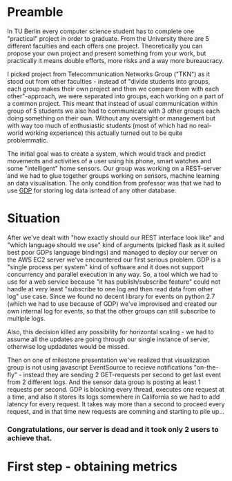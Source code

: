 # Preamble

In TU Berlin every computer science student has to complete one "practical" project in order to graduate. From the University there are 5 different faculties and each
offers one project. Theoretically you can propose your own project and present something from your work, but practically it means double efforts, more risks and a way 
more bureaucracy.

I picked project from Telecommunication Networks Group ("TKN") as it stood out from other faculties - instead of "divide students into groups, each group makes their 
own project and then we compare them with each other"-approach, we were separated into groups, each working on a part of a common project. This meant that instead of 
usual communication within group of 5 students we also had to communicate with 3 other groups each doing something on their own. Without any oversight or management 
but with way too much of enthusiastic students (most of which had no real-world working experience) this actually turned out to be quite problemmatic. 

The initial goal was to create a system, which would track and predict movements and activities of a user using his phone, smart watches and some "intelligent" home 
sensors. Our group was working on a REST-server and we had to glue together groups working on sensors, machine learning an data visualisation. The only condition from 
professor was that we had to use [GDP](https://gdp.cs.berkeley.edu/redmine/) for storing log data isntead of any other database.

# Situation

After we've dealt with "how exactly should our REST interface look like" and "which language should we use" kind of arguments (picked flask as it suited best poor GDPs 
language bindings) and managed to deploy our server on the AWS EC2 server we've encountered our first serious problem. GDP is a "single process per system" kind of
software and it does not support concurrency and parallel execution in any way. So, a tool which we had to use for a web service because "it has publish/subscribe 
feature" could not handle at very least "subscribe to one log and then read data from other log" use case. Since we found no decent library for events on python 2.7 
(which we had to use because of GDP) we've improvised and created our own internal log for events, so that the other groups can still subscribe to multiple logs. 

Also, this decision killed any possibility for horizontal scaling - we had to assume all the updates are going through our single instance of server, otherwise log 
updadates would be missed. 

Then on one of milestone presentation we've realized that visualization group is not using javascript EventSource to recieve notifications "on-the-fly" - instead 
they are sending 2 GET-requests per second to get last event from 2 different logs. And the sensor data group is posting at least 1 requests per second. GDP is 
blocking every thread, executes one request at a time, and also it stores its logs somewhere in California so we had to add latency for every request. It takes
way more than a second to proceed every request, and in that time new requests are comming and starting to pile up... 

### Congratulations, our server is dead and it took only 2 users to achieve that. 

# First step - obtaining metrics

